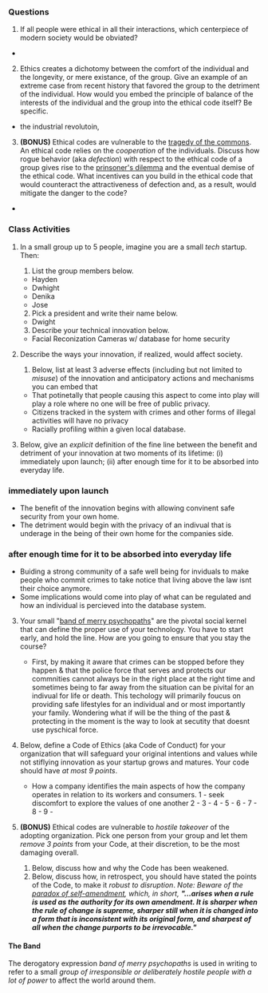 ### Questions

1. If all people were ethical in all their interactions, which centerpiece of modern society would be obviated?
- 
2. Ethics creates a dichotomy between the comfort of the individual and the longevity, or mere existance, of the group. Give an example of an extreme case from recent history that favored the group to the detriment of the individual. How would you embed the principle of balance of the interests of the individual and the group into the ethical code itself? Be specific.
- the industrial revolutoin, 
3. **(BONUS)** Ethical codes are vulnerable to the [tragedy of the commons](https://en.wikipedia.org/wiki/Tragedy_of_the_commons). An ethical code relies on the _cooperation_ of the individuals. Discuss how rogue behavior (aka _defection_) with respect to the ethical code of a group gives rise to the [prinsoner's dilemma](https://en.wikipedia.org/wiki/Prisoner's_dilemma) and the eventual demise of the ethical code. What incentives can you build in the ethical code that would counteract the attractiveness of defection and, as a result, would mitigate the danger to the code?
-


### Class Activities
 
1. In a small group up to 5 people, imagine you are a small _tech_ startup. Then:
   1. List the group members below.
   - Hayden 
   - Dwhight
   - Denika
   - Jose
   2. Pick a president and write their name below.
   - Dwight
   3. Describe your technical innovation below.
   - Facial Reconization Cameras w/ database for home security
   
2. Describe the ways your innovation, if realized, would affect society. 
   1. Below, list at least 3 adverse effects (including but not limited to _misuse_) of the innovation and anticipatory actions and           mechanisms you can embed that
   - That potinetally that people causing this aspect to come into play will play a role where no one will be free of public privacy.
   - Citizens tracked in the system with crimes and other forms of illegal activities will have no privacy
   - Racially profiling within a given local database.
  
  2. Below, give an _explicit_ definition of the fine line between the benefit and detriment of your innovation at two moments of its        lifetime: (i) immediately upon launch; (ii) after enough time for it to be absorbed into everyday life.
  
   ### immediately upon launch
   - The benefit of the innovation begins with allowing convinent safe security from your own home.
   - The detriment would begin with the privacy of an indivual that is underage in the being of their own home for the companies side.
  
   ### after enough time for it to be absorbed into everyday life
   - Buiding a strong community of a safe well being for inviduals to make people who commit crimes to take notice that living above the      law isnt their choice anymore.
   - Some implications would come into play of what can be regulated and how an individual is percieved into the database system.

3. Your small "[band of merry psychopaths](#the-band)" are the pivotal social kernel that can define the proper use of your technology.    You have to start early, and hold the line. How are you going to ensure that you stay the course? 
   - First, by making it aware that crimes can be stopped before they happen & that the police force that serves and protects our            commnities cannot always be in the right place at the right time and sometimes being to far away from the situation can be pivital      for an indivual for life or death.  This techology will primarily foucus on providing safe lifestyles for an individual and or most      importantly your family.  Wondering what if will be the thing of the past & protecting in the moment is the way to look at secutity      that doesnt use pyschical force.
1. Below, define a Code of Ethics (aka Code of Conduct) for your organization that will safeguard your original intentions and values      while not stiflying innovation as your startup grows and matures. Your code should have _at most 9 points_.
   - How a company identifies the main aspects of how the company operates in relation to its workers and consumers. 
    1 - seek discomfort to explore the values of one another
    2 - 
    3 - 
    4 - 
    5 -
    6 -
    7 -
    8 -
    9 -
   
4. **(BONUS)** Ethical codes are vulnerable to _hostile takeover_ of the adopting organization. Pick one person from your group and let    them _remove 3 points_ from your Code, at their discretion, to be the most damaging overall. 
   1. Below, discuss how and why the Code has been weakened.
   2. Below, discuss how, in retrospect, you should have stated the points of the Code, to make it _robust to disruption_. _Note: Beware of the [paradox of self-amendment](https://legacy.earlham.edu/~peters/writing/psaessay.htm), which, in short, **"...arises when a rule is used as the authority for its own amendment. It is sharper when the rule of change is supreme, sharper still when it is changed into a form that is inconsistent with its original form, and sharpest of all when the change purports to be irrevocable."**_


#### The Band
The derogatory expression _band of merry psychopaths_ is used in writing to refer to a small _group of irresponsible or deliberately hostile people with a lot of power_ to affect the world around them.
